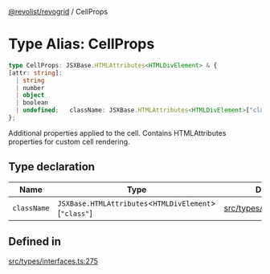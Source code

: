 [@revolist/revogrid](README.md) / CellProps

# Type Alias: CellProps

```ts
type CellProps: JSXBase.HTMLAttributes<HTMLDivElement> & {
[attr: string]: 
  | string
  | number
  | object
  | boolean
  | undefined;   className: JSXBase.HTMLAttributes<HTMLDivElement>["class"];
};
```

Additional properties applied to the cell.
Contains HTMLAttributes<HTMLDivElement> properties for custom cell rendering.

## Type declaration

| Name | Type | Defined in |
| ------ | ------ | ------ |
| `className` | `JSXBase.HTMLAttributes`\<`HTMLDivElement`\>\[`"class"`\] | [src/types/interfaces.ts:276](https://github.com/revolist/revogrid/blob/21cf5bd8103ee03a0cd211a424e38941bf038335/src/types/interfaces.ts#L276) |

## Defined in

[src/types/interfaces.ts:275](https://github.com/revolist/revogrid/blob/21cf5bd8103ee03a0cd211a424e38941bf038335/src/types/interfaces.ts#L275)
